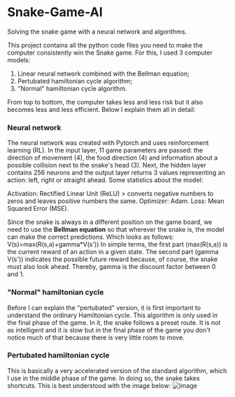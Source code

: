 # Snake-Game-AI
Solving the snake game with a neural network and algorithms.

This project contains all the python code files you need to make the computer consistently win the Snake game. 
For this, I used 3 computer models: 
  1. Linear neural network combined with the Bellman equation;
  2. Pertubated hamiltonian cycle algorithm;
  3. "Normal" hamiltonian cycle algorithm.

From top to bottom, the computer takes less and less risk but it also becomes less and less efficient. Below I explain them all in detail:

### Neural network
The neural network was created with Pytorch and uses reinforcement learning (RL). In the input layer, 11 game parameters are passed: the direction of movement (4), the food direction (4) and information about a possible collision next to the snake's head (3). Next, the hidden layer contains 256 neurons and the output layer returns 3 values representing an action: left, right or straight ahead. Some statistics about the model: 

Activation: Rectified Linear Unit (ReLU) > converts negative numbers to zeros and leaves positive numbers the same.
Optimizer: Adam.
Loss: Mean Squared Error (MSE).

Since the snake is always in a different position on the game board, we need to use the **Bellman equation** so that wherever the snake is, the model can make the correct predictions. Which looks as follows: V(s)=max(R(s,a)+gamma*V(s'))
In simple terms, the first part (max(R(s,a)) is the current reward of an action in a given state. The second part (gamma V(s')) indicates the possible future reward because, of course, the snake must also look ahead.
Thereby, gamma is the discount factor between 0 and 1.

### "Normal" hamiltonian cycle
Before I can explain the "pertubated" version, it is first important to understand the ordinary Hamiltonian cycle. This algorithm is only used in the final phase of the game. In it, the snake follows a preset route. It is not as intelligent and it is slow but in the final phase of the game you don't notice much of that because there is very little room to move.

### Pertubated hamiltonian cycle
This is basically a very accelerated version of the standard algorithm, which I use in the middle phase of the game. In doing so, the snake takes shortcuts. This is best understood with the image below:
![image](https://github.com/MikaPyDev/Snake-Game-AI/assets/151953210/011ce4ed-43ff-4952-9550-d12073f6bae5)
